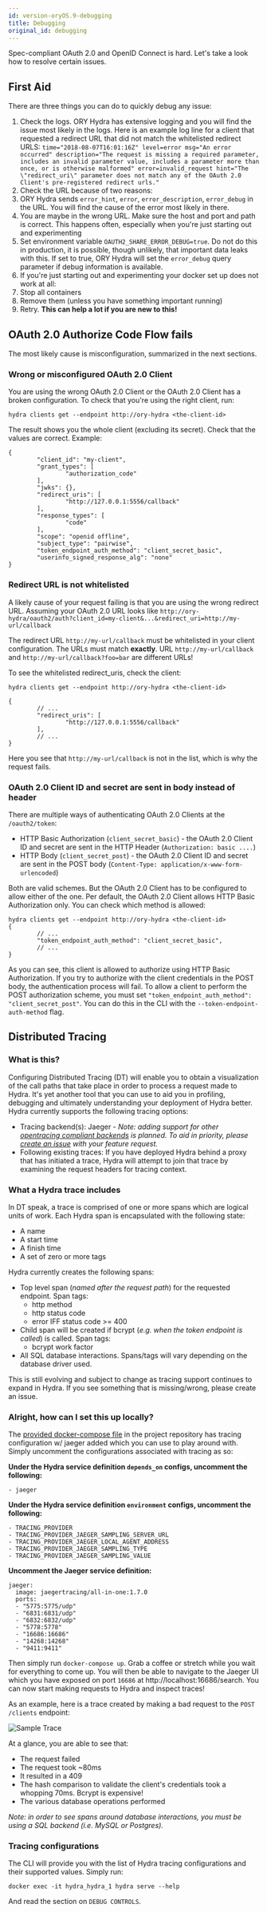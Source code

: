 ```yaml
---
id: version-oryOS.9-debugging
title: Debugging
original_id: debugging
---
```


Spec-compliant OAuth 2.0 and OpenID Connect is hard. Let's take a look how to resolve certain issues.

<!-- toc -->

## First Aid

There are three things you can do to quickly debug any issue:

1. Check the logs. ORY Hydra has extensive logging and you will find the issue most likely in the logs. Here is an example
log line for a client that requested a redirect URL that did not match the whitelisted redirect URLS: `time="2018-08-07T16:01:16Z" level=error msg="An error occurred" description="The request is missing a required parameter, includes an invalid parameter value, includes a parameter more than once, or is otherwise malformed" error=invalid_request hint="The \"redirect_uri\" parameter does not match any of the OAuth 2.0 Client's pre-registered redirect urls."`
2. Check the URL because of two reasons:
  1. ORY Hydra sends `error_hint`, `error`, `error_description`, `error_debug` in the URL. You will find the
  cause of the error most likely in there.
  2. You are maybe in the wrong URL. Make sure the host and port and path is correct. This happens often, especially
  when you're just starting out and experimenting
3. Set environment variable `OAUTH2_SHARE_ERROR_DEBUG=true`. Do not do this in production, it is possible, though unlikely,
that important data leaks with this. If set to true, ORY Hydra will set the `error_debug` query parameter if debug
information is available.
4. If you're just starting out and experimenting your docker set up does not work at all:
  1. Stop all containers
  2. Remove them (unless you have something important running)
  3. Retry. **This can help a lot if you are new to this!**

## OAuth 2.0 Authorize Code Flow fails

The most likely cause is misconfiguration, summarized in the next sections.

### Wrong or misconfigured OAuth 2.0 Client

You are using the wrong OAuth 2.0 Client or the OAuth 2.0 Client has a broken configuration. To check that
you're using the right client, run:

```
hydra clients get --endpoint http://ory-hydra <the-client-id>
```

The result shows you the whole client (excluding its secret). Check that the values are correct. Example:

```
{
        "client_id": "my-client",
        "grant_types": [
                "authorization_code"
        ],
        "jwks": {},
        "redirect_uris": [
                "http://127.0.0.1:5556/callback"
        ],
        "response_types": [
                "code"
        ],
        "scope": "openid offline",
        "subject_type": "pairwise",
        "token_endpoint_auth_method": "client_secret_basic",
        "userinfo_signed_response_alg": "none"
}
```

### Redirect URL is not whitelisted

A likely cause of your request failing is that you are using the wrong redirect URL. Assuming your OAuth 2.0
URL looks like `http://ory-hydra/oauth2/auth?client_id=my-client&...&redirect_uri=http://my-url/callback`

The redirect URL `http://my-url/callback` must be whitelisted in your client configuration. The URLs must match **exactly**.
URL `http://my-url/callback` and `http://my-url/callback?foo=bar` are different URLs!

To see the whitelisted redirect_uris, check the client:

```
hydra clients get --endpoint http://ory-hydra <the-client-id>

{
        // ...
        "redirect_uris": [
                "http://127.0.0.1:5556/callback"
        ],
        // ...
}
```

Here you see that `http://my-url/callback` is not in the list, which is why the request fails.

### OAuth 2.0 Client ID and secret are sent in body instead of header

There are multiple ways of authenticating OAuth 2.0 Clients at the `/oauth2/token`:

* HTTP Basic Authorization (`client_secret_basic`) - the OAuth 2.0 Client ID and secret are sent in the HTTP Header (`Authorization: basic ....`)
* HTTP Body (`client_secret_post`) - the OAuth 2.0 Client ID and secret are sent in the POST body (`Content-Type: application/x-www-form-urlencoded`)

Both are valid schemes. But the OAuth 2.0 Client has to be configured to allow either of the one. Per default, the OAuth 2.0
Client allows HTTP Basic Authorization only. You can check which method is allowed:

```
hydra clients get --endpoint http://ory-hydra <the-client-id>
{
        // ...
        "token_endpoint_auth_method": "client_secret_basic",
        // ...
}
```

As you can see, this client is allowed to authorize using HTTP Basic Authorization. If you try to authorize with the client
credentials in the POST body, the authentication process will fail. To allow a client to perform the POST authorization
scheme, you must set `"token_endpoint_auth_method": "client_secret_post"`. You can do this in the CLI with the
`--token-endpoint-auth-method` flag.

## Distributed Tracing

### What is this?

Configuring Distributed Tracing (DT) will enable you to obtain a visualization of the call paths that take place in order to process a request made to Hydra. It's yet another tool that you can use to aid you in profiling, debugging and ultimately understanding your deployment of Hydra better. Hydra currently supports the following tracing options:

- Tracing backend(s): Jaeger - _Note: adding support for other [opentracing compliant backends](https://opentracing.io/docs/supported-tracers) is planned. To aid in priority, please [create an issue](https://github.com/ory/hydra/issues) with your feature request._
- Following existing traces: If you have deployed Hydra behind a proxy that has initiated a trace, Hydra will attempt to join that trace by examining the request headers for tracing context.

### What a Hydra trace includes

In DT speak, a trace is comprised of one or more spans which are logical units of work. Each Hydra span is encapsulated with the following state:

- A name
- A start time
- A finish time
- A set of zero or more tags

Hydra currently creates the following spans:

- Top level span (_named after the request path_) for the requested endpoint. Span tags:
	- http method
	- http status code
	- error IFF status code >= 400
- Child span will be created if bcrypt (_e.g. when the token endpoint is called_) is called. Span tags:
	- bcrypt work factor
- All SQL database interactions. Spans/tags will vary depending on the database driver used.

This is still evolving and subject to change as tracing support continues to expand in Hydra. If you see something that is missing/wrong, please create an issue.

### Alright, how can I set this up locally?

The [provided docker-compose file](https://github.com/ory/hydra/blob/master/docker-compose.yml) in the project repository has tracing configuration w/ jaeger added which you can use to play around with. Simply uncomment the configurations associated with tracing as so:

**Under the Hydra service definition `depends_on` configs, uncomment the following:**

```
- jaeger
```

**Under the Hydra service definition `environment` configs, uncomment the following:**

```
- TRACING_PROVIDER
- TRACING_PROVIDER_JAEGER_SAMPLING_SERVER_URL
- TRACING_PROVIDER_JAEGER_LOCAL_AGENT_ADDRESS
- TRACING_PROVIDER_JAEGER_SAMPLING_TYPE
- TRACING_PROVIDER_JAEGER_SAMPLING_VALUE
```

**Uncomment the Jaeger service definition:**

```
jaeger:
  image: jaegertracing/all-in-one:1.7.0
  ports:
  - "5775:5775/udp"
  - "6831:6831/udp"
  - "6832:6832/udp"
  - "5778:5778"
  - "16686:16686"
  - "14268:14268"
  - "9411:9411"
```

Then simply run `docker-compose up`. Grab a coffee or stretch while you wait for everything to come up. You will then be able to navigate to the Jaeger UI
which you have exposed on port `16686` at http://localhost:16686/search. You can now start making requests to Hydra and inspect traces!

As an example, here is a trace created by making a bad request to the `POST /clients` endpoint:

![Sample Trace](../../images/docs/hydra/sample_trace.png)

At a glance, you are able to see that:

- The request failed
- The request took ~80ms
- It resulted in a 409
- The hash comparison to validate the client's credentials took a whopping 70ms. Bcrypt is expensive!
- The various database operations performed

*Note: in order to see spans around database interactions, you must be using a SQL backend (i.e. MySQL or Postgres).*

### Tracing configurations

The CLI will provide you with the list of Hydra tracing configurations and their supported values. Simply run:

```
docker exec -it hydra_hydra_1 hydra serve --help
```

And read the section on `DEBUG CONTROLS`.